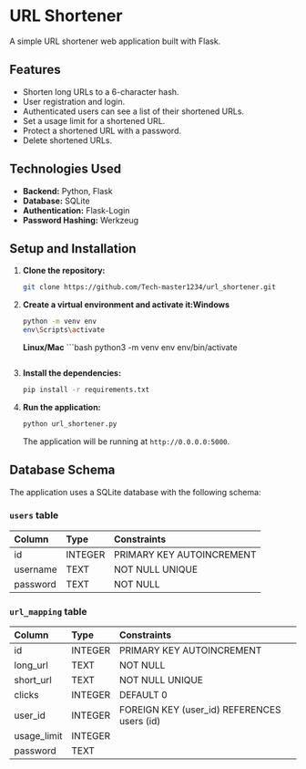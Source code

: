 # URL Shortener

A simple URL shortener web application built with Flask.

## Features

- Shorten long URLs to a 6-character hash.
- User registration and login.
- Authenticated users can see a list of their shortened URLs.
- Set a usage limit for a shortened URL.
- Protect a shortened URL with a password.
- Delete shortened URLs.

## Technologies Used

- **Backend:** Python, Flask
- **Database:** SQLite
- **Authentication:** Flask-Login
- **Password Hashing:** Werkzeug

## Setup and Installation

1.  **Clone the repository:**
    ```bash
    git clone https://github.com/Tech-master1234/url_shortener.git
    ```

2.  **Create a virtual environment and activate it:Windows**
    ```bash
    python -m venv env
    env\Scripts\activate
    ```
    **Linux/Mac**
        ```bash
    python3 -m venv env
    env/bin/activate
    ```

3.  **Install the dependencies:**
    ```bash
    pip install -r requirements.txt
    ```

4.  **Run the application:**
    ```bash
    python url_shortener.py
    ```

    The application will be running at `http://0.0.0.0:5000`.

## Database Schema

The application uses a SQLite database with the following schema:

### `users` table

| Column   | Type    | Constraints |
| :------- | :------ | :---------- |
| id       | INTEGER | PRIMARY KEY AUTOINCREMENT |
| username | TEXT    | NOT NULL UNIQUE |
| password | TEXT    | NOT NULL        |

### `url_mapping` table

| Column      | Type    | Constraints |
| :---------- | :------ | :---------- |
| id          | INTEGER | PRIMARY KEY AUTOINCREMENT |
| long_url    | TEXT    | NOT NULL    |
| short_url   | TEXT    | NOT NULL UNIQUE |
| clicks      | INTEGER | DEFAULT 0   |
| user_id     | INTEGER | FOREIGN KEY (user_id) REFERENCES users (id) |
| usage_limit | INTEGER |             |
| password    | TEXT    |             |